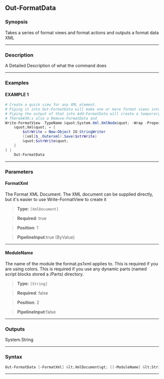 
Out-FormatData
--------------
### Synopsis
Takes a series of format views and format actions and outputs a format data XML

---
### Description

A Detailed Description of what the command does

---
### Examples
#### EXAMPLE 1
```PowerShell
# Create a quick view for any XML element.
# Piping it into Out-FormatData will make one or more format views into a full format XML file
# Piping the output of that into Add-FormatData will create a temporary module to hold the formatting data
# There&#39;s also a Remove-FormatData and
Write-FormatView -TypeName &quot;System.Xml.XmlNode&quot; -Wrap -Property &quot;Xml&quot; -VirtualProperty @{
    &quot;Xml&quot; = {
        $strWrite = New-Object IO.StringWriter
        ([xml]$_.Outerxml).Save($strWrite)
        &quot;$strWrite&quot;
    }
} |
    Out-FormatData
```

---
### Parameters
#### **FormatXml**

The Format XML Document.  The XML document can be supplied directly,
but it's easier to use Write-FormatView to create it



> **Type**: ```[XmlDocument]```

> **Required**: true

> **Position**: 1

> **PipelineInput**:true (ByValue)



---
#### **ModuleName**

The name of the module the format.ps1xml applies to.
This is required if you are using colors.
This is required if you use any dynamic parts (named script blocks stored a /Parts) directory.



> **Type**: ```[String]```

> **Required**: false

> **Position**: 2

> **PipelineInput**:false



---
### Outputs
System.String


---
### Syntax
```PowerShell
Out-FormatData [-FormatXml] &lt;XmlDocument&gt; [[-ModuleName] &lt;String&gt;] [&lt;CommonParameters&gt;]
```
---


